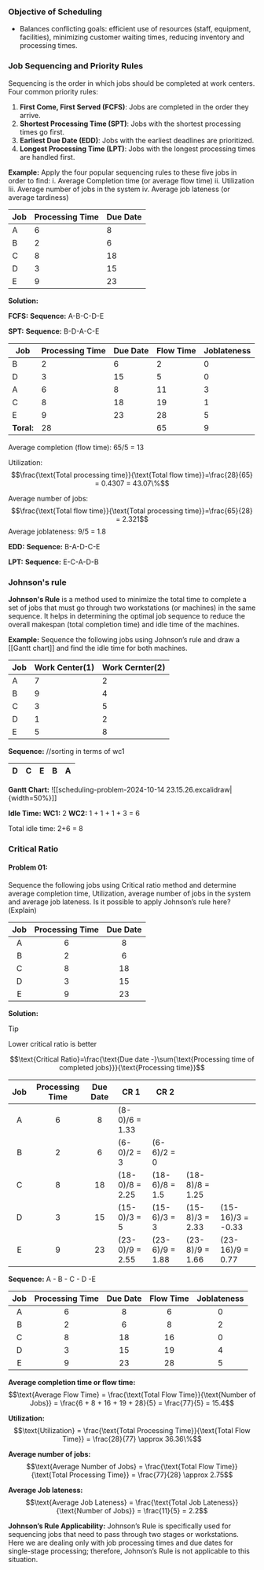 ### **Objective of Scheduling**

- Balances conflicting goals: efficient use of resources (staff, equipment, facilities), minimizing customer waiting times, reducing inventory and processing times.

### **Job Sequencing and Priority Rules**

Sequencing is the order in which jobs should be completed at work centers. Four common priority rules:
1. **First Come, First Served (FCFS)**: Jobs are completed in the order they arrive.
2. **Shortest Processing Time (SPT)**: Jobs with the shortest processing times go first.
3. **Earliest Due Date (EDD)**: Jobs with the earliest deadlines are prioritized.
4. **Longest Processing Time (LPT)**: Jobs with the longest processing times are handled first.

**Example:**
Apply the four popular sequencing rules to these five jobs in order to find:
i. Average Completion time (or average flow time)
ii. Utilization
Iii. Average number of jobs in the system
iv. Average job lateness (or average tardiness)

| Job | Processing Time | Due Date |
| --- | --------------- | -------- |
| A   | 6               | 8        |
| B   | 2               | 6        |
| C   | 8               | 18       |
| D   | 3               | 15       |
| E   | 9               | 23       |

**Solution:**

**FCFS:**
**Sequence:** A-B-C-D-E


**SPT:**
**Sequence:** B-D-A-C-E

| Job        | Processing Time | Due Date | Flow Time | Joblateness |
| ---------- | --------------- | -------- | --------- | ----------- |
| B          | 2               | 6        | 2         | 0           |
| D          | 3               | 15       | 5         | 0           |
| A          | 6               | 8        | 11        | 3           |
| C          | 8               | 18       | 19        | 1           |
| E          | 9               | 23       | 28        | 5           |
| **Toral:** | 28              |          | 65        | 9           |

Average completion (flow time): 65/5 = 13

Utilization:
$$\frac{\text{Total processing time}}{\text{Total flow time}}=\frac{28}{65} = 0.4307 = 43.07\%$$

Average number of jobs:
$$\frac{\text{Total flow time}}{\text{Total processing time}}=\frac{65}{28} = 2.321$$
Average joblateness: 9/5 = 1.8

**EDD:**
**Sequence:** B-A-D-C-E



**LPT:**
**Sequence:** E-C-A-D-B

### Johnson's rule
**Johnson's Rule** is a method used to minimize the total time to complete a set of jobs that must go through two workstations (or machines) in the same sequence. It helps in determining the optimal job sequence to reduce the overall makespan (total completion time) and idle time of the machines.

**Example:**
Sequence the following jobs using Johnson’s rule and draw a [[Gantt chart]] and find the idle time for both machines.

| Job | Work Center(1) | Work Cernter(2) |
| --- | -------------- | --------------- |
| A   | 7              | 2               |
| B   | 9              | 4               |
| C   | 3              | 5               |
| D   | 1              | 2               |
| E   | 5              | 8               |
**Sequence:**
//sorting in terms of wc1

|  D  |  C  |  E  |  B  |  A  |
| :-: | :-: | :-: | :-: | :-: |
**Gantt Chart:**
![[scheduling-problem-2024-10-14 23.15.26.excalidraw|{width=50%}]]


**Idle Time:**
**WC1:** 2
**WC2:** 1 + 1 + 1 + 3 = 6

Total idle time: 2+6 = 8

### Critical Ratio

#### **Problem 01:**
Sequence the following jobs using Critical ratio method and determine average completion time, Utilization, average number of jobs in the system and average job lateness. Is it possible to apply Johnson’s rule here?(Explain)

| Job | Processing Time | Due Date |
| :-: | :-------------: | :------: |
|  A  |        6        |    8     |
|  B  |        2        |    6     |
|  C  |        8        |    18    |
|  D  |        3        |    15    |
|  E  |        9        |    23    |
**Solution:**
>[!Tip]
>Lower critical ratio is better

$$\text{Critical Ratio}=\frac{\text{Due date -}\sum{\text{Processing time of completed jobs}}}{\text{Processing time}}$$

| Job | Processing Time | Due Date | CR 1            | CR 2            |                 |                   |
| :-: | :-------------: | :------: | --------------- | --------------- | --------------- | ----------------- |
|  A  |        6        |    8     | (8-0)/6 = 1.33  |                 |                 |                   |
|  B  |        2        |    6     | (6-0)/2 = 3     | (6-6)/2 = 0     |                 |                   |
|  C  |        8        |    18    | (18-0)/8 = 2.25 | (18-6)/8 = 1.5  | (18-8)/8 = 1.25 |                   |
|  D  |        3        |    15    | (15-0)/3 = 5    | (15-6)/3 = 3    | (15-8)/3 = 2.33 | (15-16)/3 = -0.33 |
|  E  |        9        |    23    | (23-0)/9 = 2.55 | (23-6)/9 = 1.88 | (23-8)/9 = 1.66 | (23-16)/9 = 0.77  |
**Sequence:** A - B - C - D -E

| Job | Processing Time | Due Date | Flow Time | Joblateness |
| :-: | :-------------: | :------: | :-------: | :---------: |
|  A  |        6        |    8     |     6     |      0      |
|  B  |        2        |    6     |     8     |      2      |
|  C  |        8        |    18    |    16     |      0      |
|  D  |        3        |    15    |    19     |      4      |
|  E  |        9        |    23    |    28     |      5      |
**Average completion time or flow time:** 
$$\text{Average Flow Time} = \frac{\text{Total Flow Time}}{\text{Number of Jobs}} = \frac{6 + 8 + 16 + 19 + 28}{5} = \frac{77}{5} = 15.4$$

**Utilization:**
$$\text{Utilization} = \frac{\text{Total Processing Time}}{\text{Total Flow Time}} = \frac{28}{77} \approx 36.36\%$$

**Average number of jobs:**
$$\text{Average Number of Jobs} = \frac{\text{Total Flow Time}}{\text{Total Processing Time}} = \frac{77}{28} \approx 2.75$$


**Average Job lateness:**
$$\text{Average Job Lateness} = \frac{\text{Total Job Lateness}}{\text{Number of Jobs}} = \frac{11}{5} = 2.2$$

**Johnson’s Rule Applicability:**
Johnson’s Rule is specifically used for sequencing jobs that need to pass through two stages or workstations. Here we are dealing only with job processing times and due dates for single-stage processing; therefore, Johnson’s Rule is not applicable to this situation.


